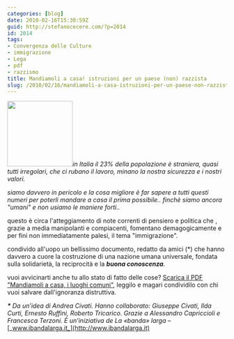 ```yaml
---
categories: [blog]
date: 2010-02-16T15:30:59Z
guid: http://stefanocecere.com/?p=2014
id: 2014
tags:
- Convergenza delle Culture
- immigrazione
- Lega
- pdf
- razzismo
title: Mandiamoli a casa! istruzioni per un paese (non) razzista
slug: /2010/02/16/mandiamoli-a-casa-istruzioni-per-un-paese-non-razzista/
---
```


_[<img class="alignleft size-thumbnail wp-image-2017" title="mandiamoli-a-casa" src="http://stefanocecere.com/wp-content/uploads/sites/3/2010/02/mandiamoli-a-casa-150x150.png" alt="" width="150" height="150" />](http://stefanocecere.com/wp-content/uploads/sites/3/2010/02/mandiamoli-a-casa.png)in Italia il 23% della popolazione è straniera, quasi tutti irregolari, che ci rubano il lavoro, minano la nostra sicurezza e i nostri valori._

_siamo davvero in pericolo e la cosa migliore è far sapere a tutti questi numeri per poterli mandare a casa il prima possibile.. finchè siamo ancora "umani" e non usiamo le maniere forti.._

questo è circa l'atteggiamento di note correnti di pensiero e politica che , grazie a media manipolanti e compiacenti, fomentano demagogicamente e per fini non immediatamente palesi, il tema "immigrazione".

condivido all'uopo un bellissimo documento, redatto da amici (*) che hanno davvero a cuore la costruzione di una nazione umana universale, fondata sulla solidarietà, la reciprocità e la _**buona conoscenza**_.

vuoi avvicinarti anche tu allo stato di fatto delle cose? [Scarica il PDF "Mandiamoli a casa, i luoghi comuni"](http://stefanocecere.com/wp-content/uploads/sites/3/2010/02/mandiamoliacasa.pdf), leggilo e magari condividilo con chi vuoi salvare dall'ignoranza distruttiva.

**_*_**  _Da un’idea di Andrea Civati. Hanno collaborato: Giuseppe Civati, Ilda Curti, Ernesto Ruffini, Roberto Tricarico. Grazie a Alessandro Capriccioli e Francesca Terzoni. È un’iniziativa de La «banda» larga –_ [_www.ibandalarga.it_](http://www.ibandalarga.it)